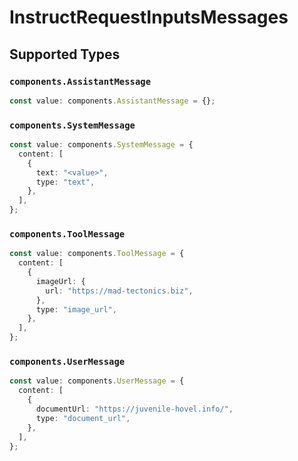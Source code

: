 # InstructRequestInputsMessages


## Supported Types

### `components.AssistantMessage`

```typescript
const value: components.AssistantMessage = {};
```

### `components.SystemMessage`

```typescript
const value: components.SystemMessage = {
  content: [
    {
      text: "<value>",
      type: "text",
    },
  ],
};
```

### `components.ToolMessage`

```typescript
const value: components.ToolMessage = {
  content: [
    {
      imageUrl: {
        url: "https://mad-tectonics.biz",
      },
      type: "image_url",
    },
  ],
};
```

### `components.UserMessage`

```typescript
const value: components.UserMessage = {
  content: [
    {
      documentUrl: "https://juvenile-hovel.info/",
      type: "document_url",
    },
  ],
};
```

